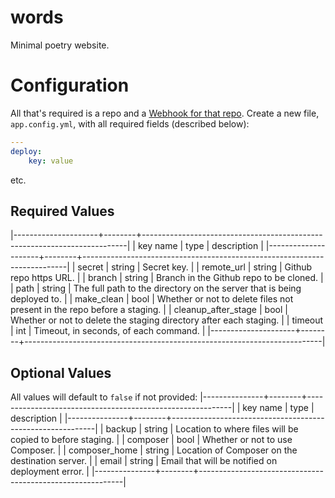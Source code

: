 # words
Minimal poetry website.

# Configuration

All that's required is a repo and a [Webhook for that repo](https://developer.github.com/webhooks/). Create a new file, `app.config.yml`, with all required fields (described below):

```yaml
---
deploy:
	key: value
```
etc.

## Required Values

|---------------------+--------+--------------------------------------------------------------------------|
| key name            | type   | description                                                              |
|---------------------+--------+--------------------------------------------------------------------------|
| secret              | string | Secret key.                                                              |
| remote_url          | string | Github repo https URL.                                                   |
| branch              | string | Branch in the Github repo to be cloned.                                  |
| path                | string | The full path to the directory on the server that is being deployed to.  |
| make_clean          | bool   | Whether or not to delete files not present in the repo before a staging. |
| cleanup_after_stage | bool   | Whether or not to delete the staging directory after each staging.       |
| timeout             | int    | Timeout, in seconds, of each command.                                    |
|---------------------+--------+--------------------------------------------------------------------------|

## Optional Values

All values will default to `false` if not provided:
|---------------+--------+-----------------------------------------------------------|
| key name      | type   | description                                               |
|---------------+--------+-----------------------------------------------------------|
| backup        | string | Location to where files will be copied to before staging. |
| composer      | bool   | Whether or not to use Composer.                           |
| composer_home | string | Location of Composer on the destination server.           |
| email         | string | Email that will be notified on deployment error.          |
|---------------+--------+-----------------------------------------------------------|

